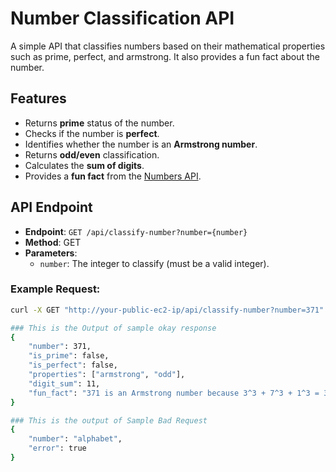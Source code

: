# Number Classification API

A simple API that classifies numbers based on their mathematical properties such as prime, perfect, and armstrong. It also provides a fun fact about the number.

## Features
- Returns **prime** status of the number.
- Checks if the number is **perfect**.
- Identifies whether the number is an **Armstrong number**.
- Returns **odd/even** classification.
- Calculates the **sum of digits**.
- Provides a **fun fact** from the [Numbers API](http://numbersapi.com/#42).

## API Endpoint
- **Endpoint**: `GET /api/classify-number?number={number}`
- **Method**: GET
- **Parameters**:
  - `number`: The integer to classify (must be a valid integer).
  
### Example Request:
```bash
curl -X GET "http://your-public-ec2-ip/api/classify-number?number=371"

### This is the Output of sample okay response
{
    "number": 371,
    "is_prime": false,
    "is_perfect": false,
    "properties": ["armstrong", "odd"],
    "digit_sum": 11,
    "fun_fact": "371 is an Armstrong number because 3^3 + 7^3 + 1^3 = 371"
}

### This is the output of Sample Bad Request 
{
    "number": "alphabet",
    "error": true
}


